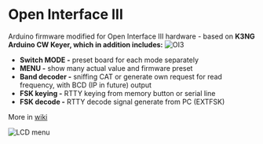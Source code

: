 # Open Interface III
Arduino firmware modified for Open Interface III hardware - based on **K3NG Arduino CW Keyer, which in addition includes:**
![OI3](https://remoteqth.com/img/slide-open-interface-3-01.png)
- **Switch MODE -** preset board for each mode separately
- **MENU -** show many actual value and firmware preset
- **Band decoder -** sniffing CAT or generate own request for read frequency, with BCD (IP in future) output
- **FSK keying -** RTTY keying from memory button or serial line
- **FSK decode -** RTTY decode signal generate from PC (EXTFSK)

More in [wiki](https://remoteqth.com/wiki/index.php?page=Open+interface+III)

![LCD menu](https://remoteqth.com/img/wiki-open-interface-3-04.png)
